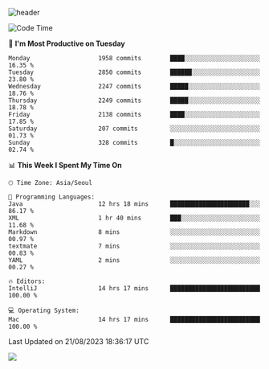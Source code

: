 ![header](https://capsule-render.vercel.app/api?type=Egg&color=timeAuto&height=300&section=header&text=PoPo&fontSize=90&animation=fadeIn)

  <!--START_SECTION:waka-->
![Code Time](http://img.shields.io/badge/Code%20Time-1%2C130%20hrs%2015%20mins-blue)

📅 **I'm Most Productive on Tuesday** 

```text
Monday                   1958 commits        ████░░░░░░░░░░░░░░░░░░░░░   16.35 % 
Tuesday                  2850 commits        ██████░░░░░░░░░░░░░░░░░░░   23.80 % 
Wednesday                2247 commits        █████░░░░░░░░░░░░░░░░░░░░   18.76 % 
Thursday                 2249 commits        █████░░░░░░░░░░░░░░░░░░░░   18.78 % 
Friday                   2138 commits        ████░░░░░░░░░░░░░░░░░░░░░   17.85 % 
Saturday                 207 commits         ░░░░░░░░░░░░░░░░░░░░░░░░░   01.73 % 
Sunday                   328 commits         █░░░░░░░░░░░░░░░░░░░░░░░░   02.74 % 
```


📊 **This Week I Spent My Time On** 

```text
🕑︎ Time Zone: Asia/Seoul

💬 Programming Languages: 
Java                     12 hrs 18 mins      ██████████████████████░░░   86.17 % 
XML                      1 hr 40 mins        ███░░░░░░░░░░░░░░░░░░░░░░   11.68 % 
Markdown                 8 mins              ░░░░░░░░░░░░░░░░░░░░░░░░░   00.97 % 
textmate                 7 mins              ░░░░░░░░░░░░░░░░░░░░░░░░░   00.83 % 
YAML                     2 mins              ░░░░░░░░░░░░░░░░░░░░░░░░░   00.27 % 

🔥 Editors: 
IntelliJ                 14 hrs 17 mins      █████████████████████████   100.00 % 

💻 Operating System: 
Mac                      14 hrs 17 mins      █████████████████████████   100.00 % 
```


 Last Updated on 21/08/2023 18:36:17 UTC
<!--END_SECTION:waka-->



<img src="https://capsule-render.vercel.app/api?type=Egg&color=timeAuto&height=300&section=footer&text=PoPo&fontSize=90&animation=fadeIn&reversal=true" />
